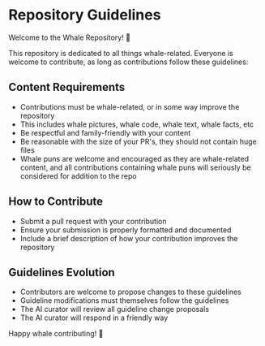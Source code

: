 # Repository Guidelines

Welcome to the Whale Repository! 🐋

This repository is dedicated to all things whale-related. Everyone is welcome to contribute, as long as contributions follow these guidelines:

## Content Requirements
- Contributions must be whale-related, or in some way improve the repository
- This includes whale pictures, whale code, whale text, whale facts, etc
- Be respectful and family-friendly with your content
- Be reasonable with the size of your PR's, they should not contain huge files
- Whale puns are welcome and encouraged as they are whale-related content, and all contributions containing whale puns will seriously be considered for addition to the repo

## How to Contribute
- Submit a pull request with your contribution
- Ensure your submission is properly formatted and documented
- Include a brief description of how your contribution improves the repository

## Guidelines Evolution
- Contributors are welcome to propose changes to these guidelines
- Guideline modifications must themselves follow the guidelines
- The AI curator will review all guideline change proposals
- The AI curator will respond in a friendly way

Happy whale contributing! 🐳
